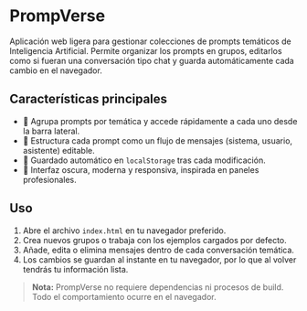 # PrompVerse

Aplicación web ligera para gestionar colecciones de prompts temáticos de Inteligencia Artificial. Permite organizar los prompts en grupos, editarlos como si fueran una conversación tipo chat y guarda automáticamente cada cambio en el navegador.

## Características principales

- 📂 Agrupa prompts por temática y accede rápidamente a cada uno desde la barra lateral.
- 💬 Estructura cada prompt como un flujo de mensajes (sistema, usuario, asistente) editable.
- 💾 Guardado automático en `localStorage` tras cada modificación.
- 🎨 Interfaz oscura, moderna y responsiva, inspirada en paneles profesionales.

## Uso

1. Abre el archivo `index.html` en tu navegador preferido.
2. Crea nuevos grupos o trabaja con los ejemplos cargados por defecto.
3. Añade, edita o elimina mensajes dentro de cada conversación temática.
4. Los cambios se guardan al instante en tu navegador, por lo que al volver tendrás tu información lista.

> **Nota:** PrompVerse no requiere dependencias ni procesos de build. Todo el comportamiento ocurre en el navegador.
